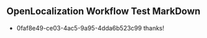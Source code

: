 ## OpenLocalization Workflow Test MarkDown
* 0faf8e49-ce03-4ac5-9a95-4dda6b523c99 
thanks!<!--HONumber=Mar16_HO2-->
